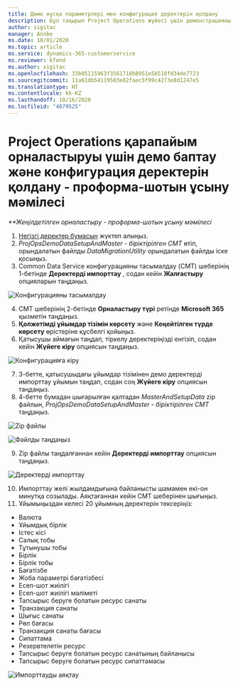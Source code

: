 ```yaml
---
title: Демо нұсқа параметрлері мен конфигурация деректерін қолдану
description: Бұл тақырып Project Operations жүйесі үшін демонстрацияны және конфигурация деректерін қолдану туралы ақпарат береді.
author: sigitac
manager: Annbe
ms.date: 10/01/2020
ms.topic: article
ms.service: dynamics-365-customerservice
ms.reviewer: kfend
ms.author: sigitac
ms.openlocfilehash: 33b85115963f3561718b8951e5b518fd34de7723
ms.sourcegitcommit: 11a61db54119503e82faec5f99c4273e8d1247e5
ms.translationtype: HT
ms.contentlocale: kk-KZ
ms.lasthandoff: 10/16/2020
ms.locfileid: "4079525"
---
```

# <a name="apply-demo-setup-and-configuration-data-for-project-operations-lite-deployment---deal-to-proforma-invoicing"></a>Project Operations қарапайым орналастыруы үшін демо баптау және конфигурация деректерін қолдану - проформа-шотын ұсыну мәмілесі

_**Жеңілдетілген орналастыру - проформа-шотын ұсыну мәмілесі_

1. [Негізгі деректер бумасын](https://download.microsoft.com/download/3/4/1/341bf279-a64f-4baa-af31-ce624859b518/ProjOpsSampleSetupData%20-%20CE%20only%20CMT.zip) жүктеп алыңыз. 
2. *ProjOpsDemoDataSetupAndMaster - біріктірілген CMT* өтіп, орындалатын файлды *DataMigrationUtility* орындалатын файлды іске қосыңыз.
3. Common Data Service конфигурацияны тасымалдау (CMT) шеберінің 1-бетінде **Деректерді импорттау** , содан кейін **Жалғастыру** опцияларын таңдаңыз.

![Конфигурацияны тасымалдау](./media/1ConfigurationMigration.png)

4. CMT шеберінің 2-бетінде **Орналастыру түрі** ретінде **Microsoft 365** қызметін таңдаңыз.
5. **Қолжетімді ұйымдар тізімін көрсету** және **Кеңейтілген түрде көрсету** өрістеріне құсбелгі қойыңыз.
6. Қатысушы аймағын таңдап, тіркелу деректеріңізді енгізіп, содан кейін **Жүйеге кіру** опциясын таңдаңыз.

![Конфигурацияға кіру](./media/2ConfigurationSignin.png)

7. 3-бетте, қатысушыдағы ұйымдар тізімінен демо деректерді импорттау ұйымын таңдап, содан соң **Жүйеге кіру** опциясын таңдаңыз.
8. 4-бетте бумадан шығарылған қалтадан *MasterAndSetupData* zip файлын, *ProjOpsDemoDataSetupAndMaster - біріктірілген CMT* таңдаңыз.

![Zip файлы](./media/3ZipFile.png)

![Файлды таңдаңыз](./media/4SelectAFile.png)

9. Zip файлы таңдалғаннан кейін **Деректерді импорттау** опциясын таңдаңыз.

![Деректерді импорттау](./media/5ImportData.png)

10. Импорттау желі жылдамдығына байланысты шамамен екі-он минутқа созылады. Аяқтағаннан кейін CMT шеберінен шығыңыз. 
11. Ұйымыңыздан келесі 20 ұйымның деректерін тексеріңіз:

- Валюта
- Ұйымдық бірлік
- Істес кісі
- Салық тобы
- Тұтынушы тобы
- Бірлік
- Бірлік тобы
- Бағатізбе
- Жоба параметрі бағатізбесі
- Есеп-шот жиілігі
- Есеп-шот жиілігі мәліметі
- Тапсырыс беруге болатын ресурс санаты
- Транзакция санаты
- Шығыс санаты
- Рөл бағасы
- Транзакция санаты бағасы
- Сипаттама
- Резервтелетін ресурс
- Тапсырыс беруге болатын ресурс санатының байланысы
- Тапсырыс беруге болатын ресурс сипаттамасы

![Импорттауды аяқтау](./media/6CompleteImport.png)
